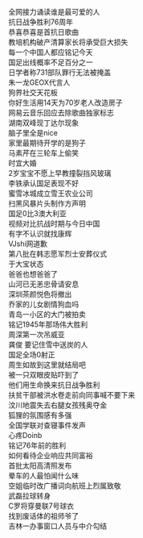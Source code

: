 全网接力诵读谁是最可爱的人  
抗日战争胜利76周年  
恭喜恭喜是首抗日歌曲  
教培机构破产清算家长将承受巨大损失  
每一个中国人都应铭记今天  
国足出线概率不足百分之一  
日学者称731部队罪行无法被掩盖  
朱一龙GEOX代言人  
狗界社交天花板  
你好生活用14天为70岁老人改造房子  
网易云音乐回应去除歌曲独家标志  
湖南双峰现丁达尔现象  
脑子里全是nice  
家里最期待开学的是狗子  
马素芹在三轮车上偷笑  
时宜大婚  
2岁宝宝不愿上早教撞裂挡风玻璃  
李铁承认国足表现不好  
蜜雪冰城成立雪王农业公司  
扫黑风暴片头制作方声明  
国足0比3澳大利亚  
视频对比抗战时期与今日中国  
有字不认识就找康辉  
VJshi网道歉  
第八批在韩志愿军烈士安葬仪式  
于大宝状态  
爸爸也想爸爸了  
山河已无恙忠骨请安息  
深圳茶颜悦色将撤出  
乔家的儿女剧情狗血吗  
青岛一小区的大门被拍卖  
铭记1945年那场伟大胜利  
周深第一次吊威亚  
龚俊 要记住雪中送炭的人  
国足全场0射正  
周生如故到这里就结局吧  
被一只双眼皮贴吓到了  
他们用生命换来抗日战争胜利  
扶贫干部被洪水卷走前向同事喊不要下来  
汶川地震失去右腿女孩残奥夺金  
狐狸的氛围感有多强  
全国学联对查寝事件发声  
心疼Doinb  
铭记76年前的胜利  
如何看待企业响应共同富裕  
首批太阳高清照发布  
晕车的人最怕闻什么味  
空姐临时改广播词向航班上烈属致敬  
武磊拉球转身  
C罗将穿曼联7号球衣  
找到废话体的祖师爷了  
吉林一办事窗口人员与中介勾结  
